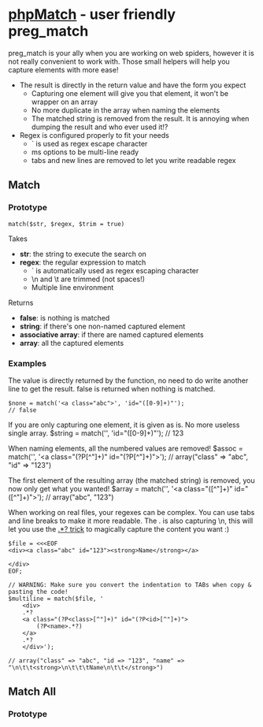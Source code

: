 [phpMatch](http://blog.vjeux.com/) - user friendly preg_match
================================

preg_match is your ally when you are working on web spiders, however it is not really convenient to work with. Those small helpers will help you capture elements with more ease!

* The result is directly in the return value and have the form you expect
	* Capturing one element will give you that element, it won't be wrapper on an array
	* No more duplicate in the array when naming the elements
	* The matched string is removed from the result. It is annoying when dumping the result and who ever used it!?
* Regex is configured properly to fit your needs
	* ` is used as regex escape character
	* ms options to be multi-line ready
	* tabs and new lines are removed to let you write readable regex

Match
-----

### Prototype

	match($str, $regex, $trim = true)

Takes

* **str**: the string to execute the search on
* **regex**: the regular expression to match
	* ` is automatically used as regex escaping character
	* \n and \t are trimmed (not spaces!)
	* Multiple line environment

Returns

* **false**: is nothing is matched
* **string**: if there's one non-named captured element
* **associative array**: if there are named captured elements
* **array**: all the captured elements


### Examples

The value is directly returned by the function, no need to do write another line to get the result. false is returned when nothing is matched.

	$none = match('<a class="abc">', 'id="([0-9]+)"');
	// false

If you are only capturing one element, it is given as is. No more useless single array.
	$string = match('<a id="123">', 'id="([0-9]+)"');
	// 123

When naming elements, all the numbered values are removed!
	$assoc = match('<a class="abc" id="123">', '<a class="(?P<class>[^"]+)" id="(?P<class>[^"]+)">');
	// array("class" => "abc", "id" => "123")

The first element of the resulting array (the matched string) is removed, you now only get what you wanted!
	$array = match('<a class="abc" id="123">', '<a class="([^"]+)" id="([^"]+)">');
	// array("abc", "123")

When working on real files, your regexes can be complex. You can use tabs and line breaks to make it more readable.
The . is also capturing \n, this will let you use the [.*? trick](http://www.google.fr/search?q=regex+non+greedy) to magically capture the content you want :)

	$file = <<<EOF
	<div><a class="abc" id="123"><strong>Name</strong></a>

	</div>
	EOF;

	// WARNING: Make sure you convert the indentation to TABs when copy & pasting the code!
	$multiline = match($file, '
		<div>
		.*?
		<a class="(?P<class>[^"]+)" id="(?P<id>[^"]+)">
			(?P<name>.*?)
		</a>
		.*?
		</div>');

	// array("class" => "abc", "id => "123", "name" => "\n\t\t<strong>\n\t\t\tName\n\t\t</strong>")

Match All
---------

### Prototype

